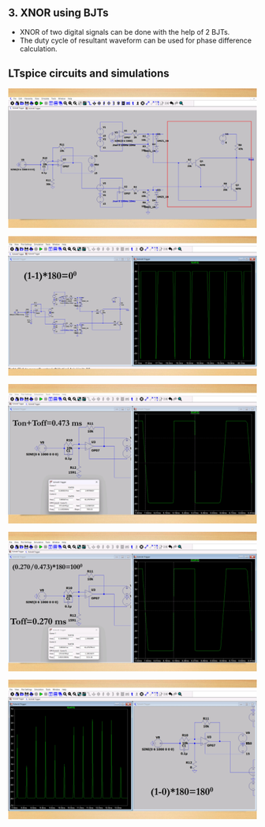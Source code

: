 ## 3. XNOR using BJTs
- XNOR of two digital signals can be done with the help of 2 BJTs.
- The duty cycle of resultant waveform can be used for phase difference calculation.

## LTspice circuits and simulations

![Diagram](assets/13.jpg)

![Diagram](assets/14.jpg)

![Diagram](assets/15.jpg)

![Diagram](assets/16.jpg)

![Diagram](assets/17.jpg)

